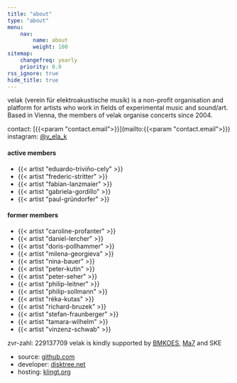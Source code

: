 ```yaml
---
title: "about"
type: "about"
menu:
    nav:
        name: about
        weight: 100
sitemap:
    changefreq: yearly
    priority: 0.9
rss_ignore: true
hide_title: true
---
```

velak (verein für elektroakustische musik) is a non-profit organisation and platform for artists who work in fields of experimental music and sound/art.
Based in Vienna, the members of velak organise concerts since 2004.

contact: [{{<param "contact.email">}}](mailto:{{<param "contact.email">}})
instagram: [@v_ela_k](https://instagram.com/v_ela_k)

#### active members

- {{< artist "eduardo-triviño-cely" >}}
- {{< artist "frederic-stritter" >}}
- {{< artist "fabian-lanzmaier" >}}
- {{< artist "gabriela-gordillo" >}}
- {{< artist "paul-gründorfer" >}}

#### former members

- {{< artist "caroline-profanter" >}}
- {{< artist "daniel-lercher" >}}
- {{< artist "doris-pollhammer" >}}
- {{< artist "milena-georgieva" >}}
- {{< artist "nina-bauer" >}}
- {{< artist "peter-kutin" >}}
- {{< artist "peter-seher" >}}
- {{< artist "philip-leitner" >}}
- {{< artist "philip-sollmann" >}}
- {{< artist "réka-kutas" >}}
- {{< artist "richard-bruzek" >}}
- {{< artist "stefan-fraunberger" >}}
- {{< artist "tamara-wilhelm" >}}
- {{< artist "vinzenz-schwab" >}}

zvr-zahl: 229137709
velak is kindly supported by [BMKOES](https://www.bmkoes.gv.at/), [Ma7](https://www.wien.gv.at/kultur/abteilung/) and SKE


- source: [github.com](https://github.com/verein-fuer-elektro-akustik/velak.klingt.org)
- developer: [disktree.net](https://disktree.net)
- hosting: [klingt.org](https://klingt.org)

